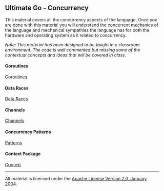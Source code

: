 ## Ultimate Go - Concurrency

This material covers all the concurrency aspects of the language. Once you are done with this material you will understand the concurrent mechanics of the language and mechanical sympathies the language has for both the hardware and operating system as it related to concurrency.

*Note: This material has been designed to be taught in a classroom environment. The code is well commented but missing some of the contextual concepts and ideas that will be covered in class.*

#### Goroutines
[Goroutines](../../../go/concurrency/goroutines/README.md) 

#### Data Races
[Data Races](../../../go/concurrency/data_race/README.md)

#### Channels
[Channels](../../../go/concurrency/channels/README.md)

#### Concurrency Patterns
[Patterns](../../../go/concurrency/patterns/README.md)

#### Context Package
[Context](../../../go/packages/context/README.md)
___
All material is licensed under the [Apache License Version 2.0, January 2004](http://www.apache.org/licenses/LICENSE-2.0).
